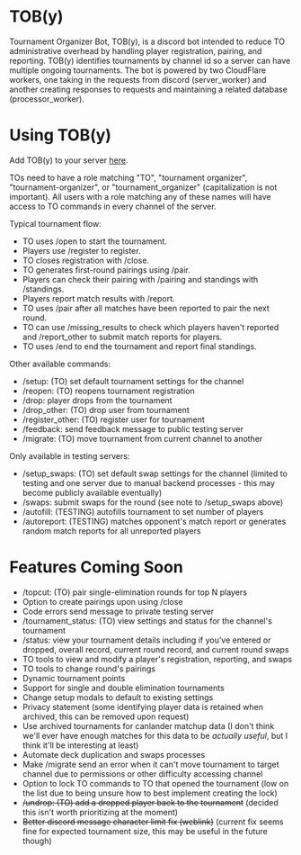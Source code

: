 # TOB(y)
Tournament Organizer Bot, TOB(y), is a discord bot intended to reduce TO administrative overhead by handling player registration, pairing, and reporting. TOB(y) identifies tournaments by channel id so a server can have multiple ongoing tournaments. The bot is powered by two CloudFlare workers, one taking in the requests from discord (server_worker) and another creating responses to requests and maintaining a related database (processor_worker).

# Using TOB(y)
Add TOB(y) to your server [here](https://discord.com/oauth2/authorize?client_id=1253129653250424873).

TOs need to have a role matching "TO", "tournament organizer", "tournament-organizer", or "tournament_organizer" (capitalization is not important). All users with a role matching any of these names will have access to TO commands in every channel of the server.

Typical tournament flow:

- TO uses /open to start the tournament.
- Players use /register to register.
- TO closes registration with /close.
- TO generates first-round pairings using /pair.
- Players can check their pairing with /pairing and standings with /standings.
- Players report match results with /report.
- TO uses /pair after all matches have been reported to pair the next round.
- TO can use /missing_results to check which players haven't reported and /report_other to submit match reports for players.
- TO uses /end to end the tournament and report final standings.

Other available commands:

- /setup: (TO) set default tournament settings for the channel
- /reopen: (TO) reopens tournament registration
- /drop: player drops from the tournament
- /drop_other: (TO) drop user from tournament
- /register_other: (TO) register user for tournament
- /feedback: send feedback message to public testing server
- /migrate: (TO) move tournament from current channel to another

Only available in testing servers:

- /setup_swaps: (TO) set default swap settings for the channel (limited to testing and one server due to manual backend processes - this may become publicly available eventually)
- /swaps: submit swaps for the round (see note to /setup_swaps above)
- /autofill: (TESTING) autofills tournament to set number of players
- /autoreport: (TESTING) matches opponent's match report or generates random match reports for all unreported players

# Features Coming Soon
- /topcut: (TO) pair single-elimination rounds for top N players
- Option to create pairings upon using /close
- Code errors send message to private testing server
- /tournament_status: (TO) view settings and status for the channel's tournament
- /status: view your tournament details including if you've entered or dropped, overall record, current round record, and current round swaps
- TO tools to view and modify a player's registration, reporting, and swaps
- TO tools to change round's pairings
- Dynamic tournament points
- Support for single and double elimination tournaments
- Change setup modals to default to existing settings
- Privacy statement (some identifying player data is retained when archived, this can be removed upon request)
- Use archived tournaments for canlander matchup data (I don't think we'll ever have enough matches for this data to be *actually useful*, but I think it'll be interesting at least)
- Automate deck duplication and swaps processes
- Make /migrate send an error when it can't move tournament to target channel due to permissions or other difficulty accessing channel
- Option to lock TO commands to TO that opened the tournament (low on the list due to being unsure how to best implement creating the lock)
- ~~/undrop: (TO) add a dropped player back to the tournament~~ (decided this isn't worth prioritizing at the moment)
- ~~Better discord message character limit fix (weblink)~~ (current fix seems fine for expected tournament size, this may be useful in the future though)
